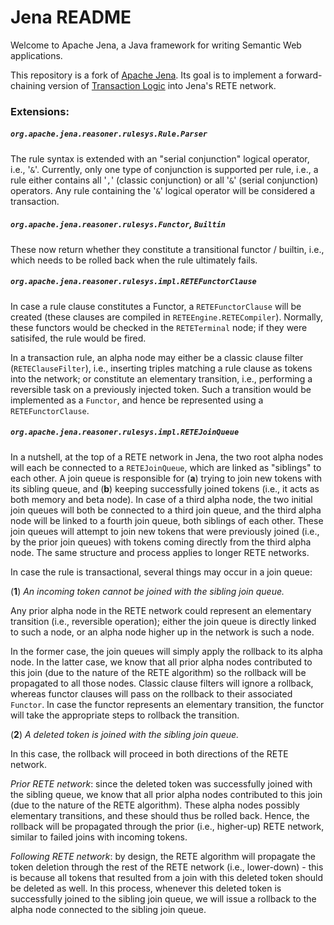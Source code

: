 Jena README
============

Welcome to Apache Jena,  a Java framework for writing Semantic Web applications.

This repository is a fork of [Apache Jena](https://github.com/apache/jena.git).
Its goal is to implement a forward-chaining version of [Transaction Logic](https://en.wikipedia.org/wiki/Transaction_logic) into Jena's RETE network. 

### Extensions:

##### `org.apache.jena.reasoner.rulesys.Rule.Parser` 

The rule syntax is extended with an "serial conjunction" logical operator, i.e., '`&`'. Currently, only one type of conjunction is supported per rule, i.e., a rule either contains all '`,`' (classic conjunction) or all '`&`' (serial conjunction) operators. Any rule containing the '`&`' logical operator will be considered a transaction.

##### `org.apache.jena.reasoner.rulesys.Functor`, `Builtin`

These now return whether they constitute a transitional functor / builtin, i.e., which needs to be rolled back when the rule ultimately fails.


##### `org.apache.jena.reasoner.rulesys.impl.RETEFunctorClause`

In case a rule clause constitutes a Functor, a `RETEFunctorClause` will be created (these clauses are compiled in `RETEEngine.RETECompiler`). Normally, these functors would be checked in the `RETETerminal` node; if they were satisifed, the rule would be fired.

In a transaction rule, an alpha node may either be a classic clause filter (`RETEClauseFilter`), i.e., inserting triples matching a rule clause as tokens into the network; or constitute an elementary transition, i.e., performing a reversible task on a previously injected token. Such a transition would be implemented as a `Functor`, and hence be represented using a `RETEFunctorClause`.


##### `org.apache.jena.reasoner.rulesys.impl.RETEJoinQueue`

In a nutshell, at the top of a RETE network in Jena, the two root alpha nodes will each be connected to a `RETEJoinQueue`, which are linked as "siblings" to each other. A join queue is responsible for (**a**) trying to join new tokens with its sibling queue, and (**b**) keeping successfully joined tokens (i.e., it acts as both memory and beta node). In case of a third alpha node, the two initial join queues will both be connected to a third join queue, and the third alpha node will be linked to a fourth join queue, both siblings of each other. These join queues will attempt to join new tokens that were previously joined (i.e., by the prior join queues) with tokens coming directly from the third alpha node. The same structure and process applies to longer RETE networks.

In case the rule is transactional, several things may occur in a join queue:

(**1**) *An incoming token cannot be joined with the sibling join queue.*

Any prior alpha node in the RETE network could represent an elementary transition (i.e., reversible operation); either the join queue is directly linked to such a node, or an alpha node higher up in the network is such a node. 

In the former case, the join queues will simply apply the rollback to its alpha node. In the latter case, we know that all prior alpha nodes contributed to this join (due to the nature of the RETE algorithm) so the rollback will be propagated to all those nodes. Classic clause filters will ignore a rollback, whereas functor clauses will pass on the rollback to their associated `Functor`. In case the functor represents an elementary transition, the functor will take the appropriate steps to rollback the transition.


(**2**) *A deleted token is joined with the sibling join queue.*

In this case, the rollback will proceed in both directions of the RETE network. 

*Prior RETE network*: since the deleted token was successfully joined with the sibling queue, we know that all prior alpha nodes contributed to this join (due to the nature of the RETE algorithm). These alpha nodes possibly elementary transitions, and these should thus be rolled back. Hence, the rollback will be propagated through the prior (i.e., higher-up) RETE network, similar to failed joins with incoming tokens. 

*Following RETE network*: by design, the RETE algorithm will propagate the token deletion through the rest of the RETE network (i.e., lower-down) - this is because all tokens that resulted from a join with this deleted token should be deleted as well. In this process, whenever this deleted token is successfully joined to the sibling join queue, we will issue a rollback to the alpha node connected to the sibling join queue.